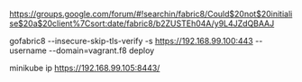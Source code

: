 

https://groups.google.com/forum/#!searchin/fabric8/Could$20not$20initialise$20a$20client%7Csort:date/fabric8/b2ZUSTEh04A/y9L4JZdQBAAJ

gofabric8 --insecure-skip-tls-verify -s https://192.168.99.100:443 --username --domain=vagrant.f8 deploy

minikube ip
https://192.168.99.105:8443/